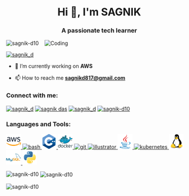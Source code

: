 <h1 align="center">Hi 👋, I'm SAGNIK</h1>
<h3 align="center">A passionate tech learner</h3>
<img align="right" alt="Coding" width="400" src="https://gifs.alphacoders.com/gifs/view/221574">


<p align="left"> <img src="https://komarev.com/ghpvc/?username=sagnik-d10&label=Profile%20views&color=0e75b6&style=flat" alt="sagnik-d10" /> </p>

<p align="left"> <a href="https://twitter.com/sagnik_d" target="blank"><img src="https://img.shields.io/twitter/follow/sagnik_d?logo=twitter&style=for-the-badge" alt="sagnik_d" /></a> </p>

- 🔭 I’m currently working on **AWS**

- 📫 How to reach me **sagnikd817@gmail.com**

<h3 align="left">Connect with me:</h3>
<p align="left">
<a href="https://twitter.com/sagnik_d" target="blank"><img align="center" src="https://raw.githubusercontent.com/rahuldkjain/github-profile-readme-generator/master/src/images/icons/Social/twitter.svg" alt="sagnik_d" height="30" width="40" /></a>
<a href="https://linkedin.com/in/sagnik das" target="blank"><img align="center" src="https://raw.githubusercontent.com/rahuldkjain/github-profile-readme-generator/master/src/images/icons/Social/linked-in-alt.svg" alt="sagnik das" height="30" width="40" /></a>
<a href="https://instagram.com/sagnik_d" target="blank"><img align="center" src="https://raw.githubusercontent.com/rahuldkjain/github-profile-readme-generator/master/src/images/icons/Social/instagram.svg" alt="sagnik_d" height="30" width="40" /></a>
<a href="https://www.leetcode.com/sagnik-d10" target="blank"><img align="center" src="https://raw.githubusercontent.com/rahuldkjain/github-profile-readme-generator/master/src/images/icons/Social/leet-code.svg" alt="sagnik-d10" height="30" width="40" /></a>
</p>

<h3 align="left">Languages and Tools:</h3>
<p align="left"> <a href="https://aws.amazon.com" target="_blank" rel="noreferrer"> <img src="https://raw.githubusercontent.com/devicons/devicon/master/icons/amazonwebservices/amazonwebservices-original-wordmark.svg" alt="aws" width="40" height="40"/> </a> <a href="https://www.gnu.org/software/bash/" target="_blank" rel="noreferrer"> <img src="https://www.vectorlogo.zone/logos/gnu_bash/gnu_bash-icon.svg" alt="bash" width="40" height="40"/> </a> <a href="https://www.w3schools.com/cpp/" target="_blank" rel="noreferrer"> <img src="https://raw.githubusercontent.com/devicons/devicon/master/icons/cplusplus/cplusplus-original.svg" alt="cplusplus" width="40" height="40"/> </a> <a href="https://www.docker.com/" target="_blank" rel="noreferrer"> <img src="https://raw.githubusercontent.com/devicons/devicon/master/icons/docker/docker-original-wordmark.svg" alt="docker" width="40" height="40"/> </a> <a href="https://git-scm.com/" target="_blank" rel="noreferrer"> <img src="https://www.vectorlogo.zone/logos/git-scm/git-scm-icon.svg" alt="git" width="40" height="40"/> </a> <a href="https://www.adobe.com/in/products/illustrator.html" target="_blank" rel="noreferrer"> <img src="https://www.vectorlogo.zone/logos/adobe_illustrator/adobe_illustrator-icon.svg" alt="illustrator" width="40" height="40"/> </a> <a href="https://www.java.com" target="_blank" rel="noreferrer"> <img src="https://raw.githubusercontent.com/devicons/devicon/master/icons/java/java-original.svg" alt="java" width="40" height="40"/> </a> <a href="https://kubernetes.io" target="_blank" rel="noreferrer"> <img src="https://www.vectorlogo.zone/logos/kubernetes/kubernetes-icon.svg" alt="kubernetes" width="40" height="40"/> </a> <a href="https://www.linux.org/" target="_blank" rel="noreferrer"> <img src="https://raw.githubusercontent.com/devicons/devicon/master/icons/linux/linux-original.svg" alt="linux" width="40" height="40"/> </a> <a href="https://www.mysql.com/" target="_blank" rel="noreferrer"> <img src="https://raw.githubusercontent.com/devicons/devicon/master/icons/mysql/mysql-original-wordmark.svg" alt="mysql" width="40" height="40"/> </a> <a href="https://www.python.org" target="_blank" rel="noreferrer"> <img src="https://raw.githubusercontent.com/devicons/devicon/master/icons/python/python-original.svg" alt="python" width="40" height="40"/> </a> </p>

<p><img align="left" src="https://github-readme-stats.vercel.app/api/top-langs?username=sagnik-d10&show_icons=true&locale=en&layout=compact" alt="sagnik-d10" /></p>

<p>&nbsp;<img align="center" src="https://github-readme-stats.vercel.app/api?username=sagnik-d10&show_icons=true&locale=en" alt="sagnik-d10" /></p>

<p><img align="center" src="https://github-readme-streak-stats.herokuapp.com/?user=sagnik-d10&" alt="sagnik-d10" /></p>
